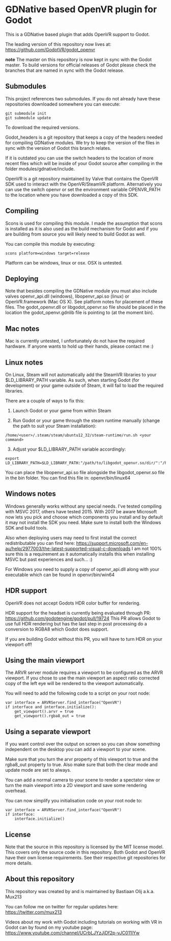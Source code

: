 # GDNative based OpenVR plugin for Godot

This is a GDNative based plugin that adds OpenVR support to Godot.

The leading version of this repository now lives at:
https://github.com/GodotVR/godot_openvr

**note** The master on this repository is now kept in sync with the Godot master.
To build versions for official releases of Godot please check the branches that are named in sync with the Godot release.

Submodules
----------
This project references two submodules. If you do not already have these repositories downloaded somewhere you can execute:
```
git submodule init
git submodule update
```
To download the required versions.

Godot_headers is a git repository that keeps a copy of the headers needed for compiling GDNative modules. We try to keep the version of the files in sync with the version of Godot this branch relates.

If it is outdated you can use the switch headers to the location of more recent files which will be inside of your Godot source after compiling in the folder modules/gdnative/include.

OpenVR is a git repository maintained by Valve that contains the OpenVR SDK used to interact with the OpenVR/SteamVR platform.
Alternatively you can use the switch openvr or set the environment variable OPENVR_PATH to the location where you have downloaded a copy of this SDK.

Compiling
---------
Scons is used for compiling this module. I made the assumption that scons is installed as it is also used as the build mechanism for Godot and if you are building from source you will likely need to build Godot as well.

You can compile this module by executing:
```
scons platform=windows target=release
```

Platform can be windows, linux or osx. OSX is untested.

Deploying
---------
Note that besides compiling the GDNative module you must also include valves openvr_api.dll (windows), libopenvr_api.so (linux) or OpenVR.framework (Mac OS X). See platform notes for placement of these files.
The godot_openvr.dll or libgodot_openvr.so file should be placed in the location the godot_openvr.gdnlib file is pointing to (at the moment bin).

Mac notes
---------
Mac is currently untested, I unfortunately do not have the required hardware. If anyone wants to hold up their hands, please contact me :)

Linux notes
-----------
On Linux, Steam will not automatically add the SteamVR libraries to your $LD_LIBRARY_PATH variable. As such, when starting Godot (for development) or your game outside of Steam, it will fail to load the required libraries.

There are a couple of ways to fix this:

1) Launch Godot or your game from within Steam

2) Run Godot or your game through the steam runtime manually (change the path to suit your Steam installation):

```
/home/<user>/.steam/steam/ubuntu12_32/steam-runtime/run.sh <your command>
```

3) Adjust your $LD_LIBRARY_PATH variable accordingly:

```
export LD_LIBRARY_PATH=$LD_LIBRARY_PATH:"/path/to/libgodot_openvr.so/dir/":"/home/<user>/.steam/steam/steamapps/common/SteamVR/bin/"
```

You can place the libopenvr_api.so file alongside the libgodot_openvr.so file in the bin folder. You can find this file in: openvr/bin/linux64

Windows notes
-------------

Windows generally works without any special needs. I've tested compiling with MSVC 2017, others have tested 2015. With 2017 be aware Microsoft now lets you pick and choose which components you install and by default it may not install the SDK you need. Make sure to install both the Windows SDK and build tools.

Also when deploying users may need to first install the correct redistributable you can find here: https://support.microsoft.com/en-au/help/2977003/the-latest-supported-visual-c-downloads
I am not 100% sure this is a requirement as it automatically installs this when installing MSVC but past experiences and such... :)

For Windows you need to supply a copy of openvr_api.dll along with your executable which can be found in openvr/bin/win64

HDR support
-----------
OpenVR does not accept Godots HDR color buffer for rendering.

HDR support for the headset is currently being evaluated through PR:
https://github.com/godotengine/godot/pull/19724
This PR allows Godot to use full HDR rendering but has the last step in post processing do a conversion to RGBA8 which Godot does support.

If you are building Godot without this PR, you will have to turn HDR on your viewport off!

Using the main viewport
-----------------------
The ARVR server module requires a viewport to be configured as the ARVR viewport. If you chose to use the main viewport an aspect ratio corrected copy of the left eye will be rendered to the viewport automatically.

You will need to add the following code to a script on your root node:

```
var interface = ARVRServer.find_interface("OpenVR")
if interface and interface.initialize():
	get_viewport().arvr = true
	get_viewport().rgba8_out = true
```

Using a separate viewport
-------------------------
If you want control over the output on screen so you can show something independent on the desktop you can add a viewport to your scene.

Make sure that you turn the arvr property of this viewport to true and the rgba8_out property to true. Also make sure that both the clear mode and update mode are set to always.

You can add a normal camera to your scene to render a spectator view or turn the main viewport into a 2D viewport and save some rendering overhead.

You can now simplify you initialisation code on your root node to:

```
var interface = ARVRServer.find_interface("OpenVR")
if interface:
	interface.initialize()
```

License
-------
Note that the source in this repository is licensed by the MIT license model. This covers only the source code in this repository. 
Both Godot and OpenVR have their own license requirements. See their respective git repositories for more details.

About this repository
---------------------
This repository was created by and is maintained by Bastiaan Olij a.k.a. Mux213

You can follow me on twitter for regular updates here:
https://twitter.com/mux213

Videos about my work with Godot including tutorials on working with VR in Godot can by found on my youtube page:
https://www.youtube.com/channel/UCrbLJYzJjDf2p-vJC011lYw
